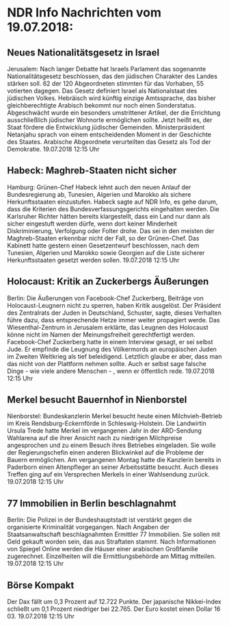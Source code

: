 # NDR Info Nachrichten vom 19.07.2018:


## Neues Nationalitätsgesetz in Israel
Jerusalem:	Nach langer Debatte hat Israels Parlament das sogenannte Nationalitätsgesetz beschlossen, das den jüdischen Charakter des Landes stärken soll. 62 der 120 Abgeordneten stimmten für das Vorhaben, 55 votierten dagegen. Das Gesetz definiert Israel als Nationalstaat des jüdischen Volkes. Hebräisch wird künftig einzige Amtssprache, das bisher gleichberechtigte Arabisch bekommt nur noch einen Sonderstatus. Abgeschwächt wurde ein besonders umstrittener Artikel, der die Errichtung ausschließlich jüdischer Wohnorte ermöglichen sollte. Jetzt heißt es, der Staat fördere die Entwicklung jüdischer Gemeinden. Ministerpräsident Netanjahu sprach von einem entscheidenden Moment in der Geschichte des Staates. Arabische Abgeordnete verurteilten das Gesetz als Tod der Demokratie. 19.07.2018 12:15 Uhr 

## Habeck: Maghreb-Staaten nicht sicher
Hamburg: Grünen-Chef Habeck lehnt auch den neuen Anlauf der Bundesregierung ab, Tunesien, Algerien und Marokko als sichere Herkunftsstaaten einzustufen. Habeck sagte auf NDR Info, es gehe darum, dass die Kriterien des Bundesverfassungsgerichts eingehalten werden. Die Karlsruher Richter hätten bereits klargestellt, dass ein Land nur dann als sicher eingestuft werden dürfe, wenn dort keiner Minderheit Diskriminierung, Verfolgung oder Folter drohe. Das sei in den meisten der Maghreb-Staaten erkennbar nicht der Fall, so der Grünen-Chef. Das Kabinett hatte gestern einen Gesetzentwurf beschlossen, nach dem Tunesien, Algerien und Marokko sowie Georgien auf die Liste sicherer Herkunftsstaaten gesetzt werden sollen. 19.07.2018 12:15 Uhr 

## Holocaust: Kritik an Zuckerbergs Äußerungen
Berlin: Die Äußerungen von Facebook-Chef Zuckerberg, Beiträge von Holocaust-Leugnern nicht zu sperren, haben Kritik ausgelöst. Der Präsident des Zentralrats der Juden in Deutschland, Schuster, sagte, dieses Verhalten führe dazu, dass entsprechende Hetze immer weiter propagiert werde. Das Wiesenthal-Zentrum in Jerusalem erklärte, das Leugnen des Holocaust könne nicht im Namen der Meinungsfreiheit gerechtfertigt werden. Facebook-Chef Zuckerberg hatte in einem Interview gesagt, er sei selbst Jude. Er empfinde die Leugnung des Völkermords an europäischen Juden im Zweiten Weltkrieg als tief beleidigend. Letztlich glaube er aber, dass man das nicht von der Plattform nehmen sollte. Auch er selbst sage falsche Dinge - wie viele andere Menschen - , wenn er öffentlich rede. 19.07.2018 12:15 Uhr 

## Merkel besucht Bauernhof in Nienborstel
Nienborstel: Bundeskanzlerin Merkel besucht heute einen Milchvieh-Betrieb im Kreis Rendsburg-Eckernförde in Schleswig-Holstein. Die Landwirtin Ursula Trede hatte Merkel im vergangenen Jahr in der ARD-Sendung Wahlarena auf die ihrer Ansicht nach zu niedrigen Milchpreise angesprochen und zu einem Besuch ihres Betriebes eingeladen. Sie wolle der Regierungschefin einen anderen Blickwinkel auf die Probleme der Bauern ermöglichen. Am vergangenen Montag hatte die Kanzlerin bereits in Paderborn einen Altenpfleger an seiner Arbeitsstätte besucht. Auch dieses Treffen ging auf ein Versprechen Merkels in einer Wahlsendung zurück. 19.07.2018 12:15 Uhr 

## 77 Immobilien in Berlin beschlagnahmt
Berlin:	Die Polizei in der Bundeshauptstadt ist verstärkt gegen die organisierte Kriminalität vorgegangen. Nach Angaben der Staatsanwaltschaft beschlagnahmten Ermittler 77 Immobilien. Sie sollen mit Geld gekauft worden sein, das aus Straftaten stammt. Nach Informationen von Spiegel Online werden die Häuser einer arabischen Großfamilie zugerechnet. Einzelheiten will die Ermittlungsbehörde am Mittag mitteilen. 19.07.2018 12:15 Uhr 

## Börse Kompakt
Der Dax fällt um 0,3 Prozent auf 12.722   Punkte. Der japanische Nikkei-Index schließt um  0,1 Prozent niedriger bei  22.765. Der Euro kostet einen Dollar 16 03. 19.07.2018 12:15 Uhr 
